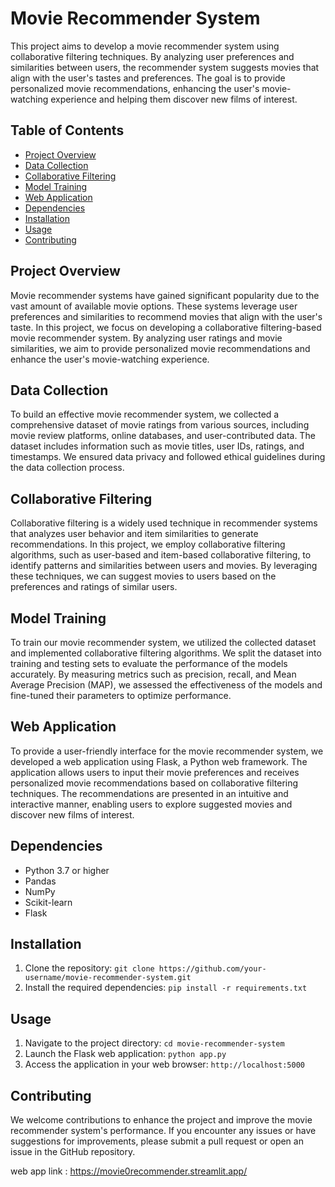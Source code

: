 # Movie Recommender System

This project aims to develop a movie recommender system using collaborative filtering techniques. By analyzing user preferences and similarities between users, the recommender system suggests movies that align with the user's tastes and preferences. The goal is to provide personalized movie recommendations, enhancing the user's movie-watching experience and helping them discover new films of interest.

## Table of Contents

- [Project Overview](#project-overview)
- [Data Collection](#data-collection)
- [Collaborative Filtering](#collaborative-filtering)
- [Model Training](#model-training)
- [Web Application](#web-application)
- [Dependencies](#dependencies)
- [Installation](#installation)
- [Usage](#usage)
- [Contributing](#contributing)


## Project Overview

Movie recommender systems have gained significant popularity due to the vast amount of available movie options. These systems leverage user preferences and similarities to recommend movies that align with the user's taste. In this project, we focus on developing a collaborative filtering-based movie recommender system. By analyzing user ratings and movie similarities, we aim to provide personalized movie recommendations and enhance the user's movie-watching experience.

## Data Collection

To build an effective movie recommender system, we collected a comprehensive dataset of movie ratings from various sources, including movie review platforms, online databases, and user-contributed data. The dataset includes information such as movie titles, user IDs, ratings, and timestamps. We ensured data privacy and followed ethical guidelines during the data collection process.

## Collaborative Filtering

Collaborative filtering is a widely used technique in recommender systems that analyzes user behavior and item similarities to generate recommendations. In this project, we employ collaborative filtering algorithms, such as user-based and item-based collaborative filtering, to identify patterns and similarities between users and movies. By leveraging these techniques, we can suggest movies to users based on the preferences and ratings of similar users.

## Model Training

To train our movie recommender system, we utilized the collected dataset and implemented collaborative filtering algorithms. We split the dataset into training and testing sets to evaluate the performance of the models accurately. By measuring metrics such as precision, recall, and Mean Average Precision (MAP), we assessed the effectiveness of the models and fine-tuned their parameters to optimize performance.

## Web Application

To provide a user-friendly interface for the movie recommender system, we developed a web application using Flask, a Python web framework. The application allows users to input their movie preferences and receives personalized movie recommendations based on collaborative filtering techniques. The recommendations are presented in an intuitive and interactive manner, enabling users to explore suggested movies and discover new films of interest.

## Dependencies

- Python 3.7 or higher
- Pandas
- NumPy
- Scikit-learn
- Flask

## Installation

1. Clone the repository: `git clone https://github.com/your-username/movie-recommender-system.git`
2. Install the required dependencies: `pip install -r requirements.txt`

## Usage

1. Navigate to the project directory: `cd movie-recommender-system`
2. Launch the Flask web application: `python app.py`
3. Access the application in your web browser: `http://localhost:5000`

## Contributing

We welcome contributions to enhance the project and improve the movie recommender system's performance. If you encounter any issues or have suggestions for improvements, please submit a pull request or open an issue in the GitHub repository.

web app link : https://movie0recommender.streamlit.app/


